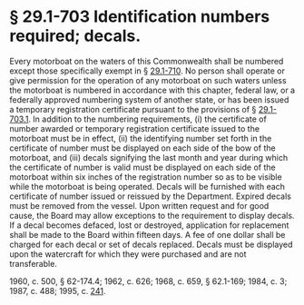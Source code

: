 # § 29.1-703 Identification numbers required; decals.

<p>Every motorboat on the waters of this Commonwealth shall be numbered except those specifically exempt in § <a href='http://law.lis.virginia.gov/vacode/29.1-710/'>29.1-710</a>. No person shall operate or give permission for the operation of any motorboat on such waters unless the motorboat is numbered in accordance with this chapter, federal law, or a federally approved numbering system of another state, or has been issued a temporary registration certificate pursuant to the provisions of § <a href='http://law.lis.virginia.gov/vacode/29.1-703.1/'>29.1-703.1</a>. In addition to the numbering requirements, (i) the certificate of number awarded or temporary registration certificate issued to the motorboat must be in effect, (ii) the identifying number set forth in the certificate of number must be displayed on each side of the bow of the motorboat, and (iii) decals signifying the last month and year during which the certificate of number is valid must be displayed on each side of the motorboat within six inches of the registration number so as to be visible while the motorboat is being operated. Decals will be furnished with each certificate of number issued or reissued by the Department. Expired decals must be removed from the vessel. Upon written request and for good cause, the Board may allow exceptions to the requirement to display decals. If a decal becomes defaced, lost or destroyed, application for replacement shall be made to the Board within fifteen days. A fee of one dollar shall be charged for each decal or set of decals replaced. Decals must be displayed upon the watercraft for which they were purchased and are not transferable.</p><p>1960, c. 500, § 62-174.4; 1962, c. 626; 1968, c. 659, § 62.1-169; 1984, c. 3; 1987, c. 488; 1995, c. <a href='http://lis.virginia.gov/cgi-bin/legp604.exe?951+ful+CHAP0241'>241</a>.</p>